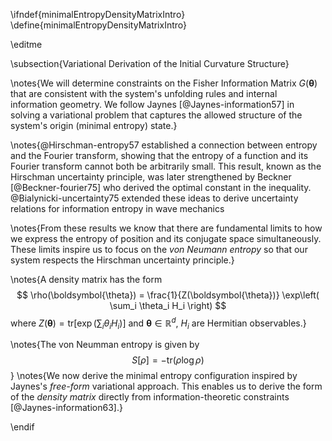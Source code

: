 \ifndef{minimalEntropyDensityMatrixIntro}
\define{minimalEntropyDensityMatrixIntro}

\editme

\subsection{Variational Derivation of the Initial Curvature Structure}

\notes{We will determine constraints on the Fisher Information Matrix $G(\boldsymbol{\theta})$ that are consistent with the system's unfolding rules and internal information geometry. We follow Jaynes [@Jaynes-information57] in solving a variational problem that captures the allowed structure of the system's origin (minimal entropy) state.}

\notes{@Hirschman-entropy57 established a connection between entropy and the Fourier transform, showing that the entropy of a function and its Fourier transform cannot both be arbitrarily small. This result, known as the Hirschman uncertainty principle, was later strengthened by Beckner [@Beckner-fourier75] who derived the optimal constant in the inequality. @Bialynicki-uncertainty75 extended these ideas to derive uncertainty relations for information entropy in wave mechanics

\notes{From these results we know that there are fundamental limits to how we express the entropy of position and its conjugate space simultaneously. These limits inspire us to focus on the *von Neumann entropy* so that our system respects the Hirschman uncertainty principle.}

\notes{A density matrix has the form
$$
\rho(\boldsymbol{\theta}) = \frac{1}{Z(\boldsymbol{\theta})} \exp\left( \sum_i \theta_i H_i \right)
$$
where $Z(\boldsymbol{\theta}) = \mathrm{tr}\left[\exp\left( \sum_i \theta_i H_i \right)\right]$ and $\boldsymbol{\theta} \in \mathbb{R}^d$, $H_i$ are Hermitian observables.}

\notes{The von Neumman entropy is given by
$$
S[\rho] = -\text{tr} (\rho \log \rho)
$$
}
\notes{We now derive the minimal entropy configuration inspired by Jaynes's *free-form* variational approach. This enables us to derive the form of the *density matrix* directly from information-theoretic constraints [@Jaynes-information63].}

\endif 
